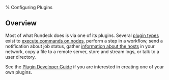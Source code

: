 % Configuring Plugins

## Overview

Most of what Rundeck does is via one of its plugins. 
Several [plugin types](plugin-types.html) exist
to [execute commands on nodes](../../../manual/node-execution/index.html), 
perform a step in a workflow, 
send a notification about job status, gather
[information about the hosts](../resource-model-sources/index.html) 
in your network, copy a file to a remote
server, store and stream logs, or talk to a user directory.

See the [Plugin Developer Guide](../../../developer/index.html) if you are interested in creating one of your own plugins.
